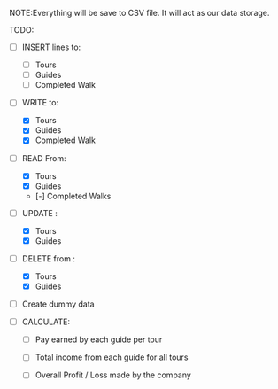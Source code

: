 NOTE:Everything will be save to CSV file. It will act as our data storage.

TODO: 
 - [ ] INSERT lines to:
    - [ ] Tours
	- [ ] Guides
	- [ ] Completed Walk

 - [ ] WRITE to:
	- [x] Tours
	- [x] Guides
	- [x] Completed Walk

- [ ] READ From:
	- [x] Tours
	- [x] Guides
	- [-] Completed Walks

- [ ] UPDATE :
	- [x] Tours
	- [x] Guides

- [ ] DELETE from :
	- [x] Tours
	- [x] Guides

- [ ] Create dummy data

- [ ] CALCULATE:
    - [ ] Pay earned by each guide per tour
	- [ ] Total income from each guide for all tours
	- [ ] Overall Profit / Loss made by the company


